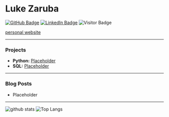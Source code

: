 # Luke Zaruba

[![GitHub Badge](https://img.shields.io/github/followers/lukezaruba?label=Follow)](https://github.com/loginreturn_to=https%3A%2F%2Fgithub.com%2Flukezaruba)
[![LinkedIn Badge](https://img.shields.io/badge/My-LinkedIn-blue)](https://www.linkedin.com/in/lukezaruba)
![Visitor Badge](https://visitor-badge.laobi.icu/badge?page_id=lukezaruba.lukezaruba)

[personal website](https://lukezaruba.github.io)

---

### Projects

- **Python:** [Placeholder](https://lukezaruba.github.io)
- **SQL:** [Placeholder](https://lukezaruba.github.io)

---

### Blog Posts

<!-- HASHNODE:START -->
- Placeholder
<!-- HASHNODE:END -->

---

![github stats](https://github-readme-stats.vercel.app/api?username=lukezaruba&show_icons=true)
![Top Langs](https://github-readme-stats.vercel.app/api/top-langs/?username=lukezaruba&langs_count=3&hide=go,html,css,tex)

<!-- ![Top Langs](https://github-readme-stats.vercel.app/api/top-langs/?username=lukezaruba&hide_langs_below=10) -->
